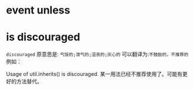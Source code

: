 # event unless 

# is discouraged

`discouraged` 原意思是: `气馁的;泄气的;沮丧的;灰心的`
可以翻译为:`不鼓励的，不推荐的`
例如：

Usage of util.inherits() is discouraged. 
某一用法已经不推荐使用了。可能有更好的方法替代。